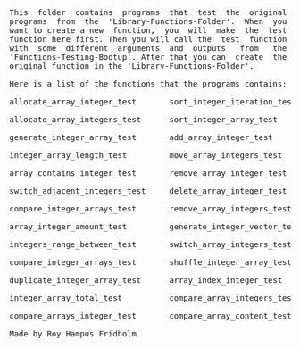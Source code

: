 
<pre>
This  folder  contains  programs  that  test  the  original
programs  from  the  'Library-Functions-Folder'.  When  you
want to create a new  function,  you  will  make  the  test
function here first. Then you will call the  test  function
with  some  different  arguments  and  outputs   from   the
'Functions-Testing-Bootup'. After that you can  create  the
original function in the 'Library-Functions-Folder'.

Here is a list of the functions that the programs contains:

allocate_array_integer_test       sort_integer_iteration_test

allocate_array_integers_test      sort_integer_array_test

generate_integer_array_test       add_array_integer_test

integer_array_length_test         move_array_integers_test

array_contains_integer_test       remove_array_integer_test

switch_adjacent_integers_test     delete_array_integer_test

compare_integer_arrays_test       remove_array_integers_test

array_integer_amount_test         generate_integer_vector_test

integers_range_between_test       switch_array_integers_test

compare_integer_arrays_test       shuffle_integer_array_test

duplicate_integer_array_test      array_index_integer_test

integer_array_total_test          compare_array_integers_test

compare_arrays_integer_test       compare_array_content_test

Made by Roy Hampus Fridholm
</pre>
